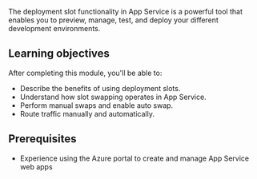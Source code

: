 The deployment slot functionality in App Service is a powerful tool that enables you to preview, manage, test, and deploy your different development environments. 

## Learning objectives

After completing this module, you'll be able to:

* Describe the benefits of using deployment slots.
* Understand how slot swapping operates in App Service.
* Perform manual swaps and enable auto swap.
* Route traffic manually and automatically.

## Prerequisites

* Experience using the Azure portal to create and manage App Service web apps

